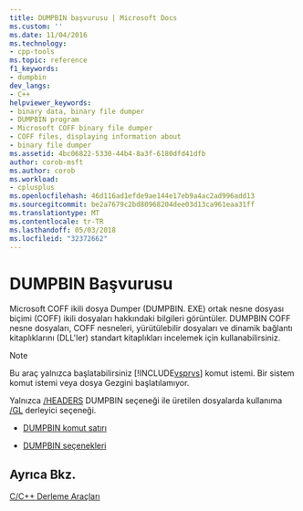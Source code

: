 ```yaml
---
title: DUMPBIN başvurusu | Microsoft Docs
ms.custom: ''
ms.date: 11/04/2016
ms.technology:
- cpp-tools
ms.topic: reference
f1_keywords:
- dumpbin
dev_langs:
- C++
helpviewer_keywords:
- binary data, binary file dumper
- DUMPBIN program
- Microsoft COFF binary file dumper
- COFF files, displaying information about
- binary file dumper
ms.assetid: 4bc06822-5330-44b4-8a3f-6180dfd41dfb
author: corob-msft
ms.author: corob
ms.workload:
- cplusplus
ms.openlocfilehash: 46d116ad1efde9ae144e17eb9a4ac2ad996add13
ms.sourcegitcommit: be2a7679c2bd80968204dee03d13ca961eaa31ff
ms.translationtype: MT
ms.contentlocale: tr-TR
ms.lasthandoff: 05/03/2018
ms.locfileid: "32372662"
---
```

# <a name="dumpbin-reference"></a>DUMPBIN Başvurusu
Microsoft COFF ikili dosya Dumper (DUMPBIN. EXE) ortak nesne dosyası biçimi (COFF) ikili dosyaları hakkındaki bilgileri görüntüler. DUMPBIN COFF nesne dosyaları, COFF nesneleri, yürütülebilir dosyaları ve dinamik bağlantı kitaplıklarını (DLL'ler) standart kitaplıkları incelemek için kullanabilirsiniz.  
  
> [!NOTE]
>  Bu araç yalnızca başlatabilirsiniz [!INCLUDE[vsprvs](../../assembler/masm/includes/vsprvs_md.md)] komut istemi. Bir sistem komut istemi veya dosya Gezgini başlatılamıyor.  
  
 Yalnızca [/HEADERS](../../build/reference/headers.md) DUMPBIN seçeneği ile üretilen dosyalarda kullanıma [/GL](../../build/reference/gl-whole-program-optimization.md) derleyici seçeneği.  
  
-   [DUMPBIN komut satırı](../../build/reference/dumpbin-command-line.md)  
  
-   [DUMPBIN seçenekleri](../../build/reference/dumpbin-options.md)  
  
## <a name="see-also"></a>Ayrıca Bkz.  
 [C/C++ Derleme Araçları](../../build/reference/c-cpp-build-tools.md)